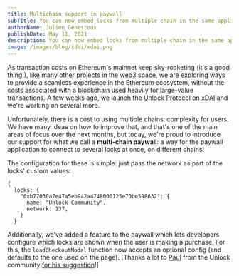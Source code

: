 ```yaml
---
title: Multichain support in paywall
subTitle: You can now embed locks from multiple chain in the same application!
authorName: Julien Genestoux
publishDate: May 11, 2021
description: You can now embed locks from multiple chain in the same application! Also, you can customize the configuration for the checkout modal, independently of the paywall configuration!
image: /images/blog/xdai/xdai.png
---
```


As transaction costs on Ethereum's mainnet keep sky-rocketing (it's a good thing!), like many other projects in the web3 space, we are exploring ways to provide a seamless experience in the Ethereum ecosystem, without the costs associated with a blockchain used heavily for large-value transactions. A few weeks ago, we launch the [Unlock Protocol on xDAI](/blog/xdai) and we're working on several more.

Unfortunately, there is a cost to using multiple chains: complexity for users. We have many ideas on how to improve that, and that's one of the main areas of focus over the next months, but today, we're proud to introduce our support for what we call a **multi-chain paywall**: a way for the paywall application to connect to several locks at once, on different chains!

The configuration for these is simple: just pass the network as part of the locks' custom values:

```
{
  locks: {
    "0xb77030a7e47a5eb942a4748000125e70be598632": {
      name: "Unlock Community",
      network: 137,
    }
  }
```

Additionally, we've added a feature to the paywall which lets developers configure which locks are shown when the user is making a purchase. For this, the `loadCheckoutModal` function now accepts an optional config (and defaults to the one used on the page). [Thanks a lot to [Paul](https://x.com/pswgnr) from the Unlock community [for his suggestion](https://github.com/unlock-protocol/unlock/issues/7072)!]
